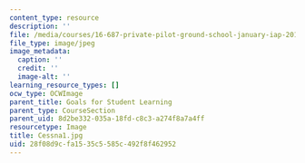 ```yaml
---
content_type: resource
description: ''
file: /media/courses/16-687-private-pilot-ground-school-january-iap-2019/28f08d9cfa1535c5585c492f8f462952_Cessna1.jpg
file_type: image/jpeg
image_metadata:
  caption: ''
  credit: ''
  image-alt: ''
learning_resource_types: []
ocw_type: OCWImage
parent_title: Goals for Student Learning
parent_type: CourseSection
parent_uid: 8d2be332-035a-18fd-c8c3-a274f8a7a4ff
resourcetype: Image
title: Cessna1.jpg
uid: 28f08d9c-fa15-35c5-585c-492f8f462952
---
```

